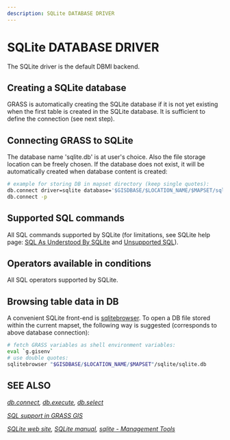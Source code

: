 ```yaml
---
description: SQLite DATABASE DRIVER
---
```


# SQLite DATABASE DRIVER

The SQLite driver is the default DBMI backend.

## Creating a SQLite database

GRASS is automatically creating the SQLite database if it is not yet
existing when the first table is created in the SQLite database. It is
sufficient to define the connection (see next step).

## Connecting GRASS to SQLite

The database name 'sqlite.db' is at user's choice. Also the file storage
location can be freely chosen. If the database does not exist, it will
be automatically created when database content is created:

```sh
# example for storing DB in mapset directory (keep single quotes):
db.connect driver=sqlite database='$GISDBASE/$LOCATION_NAME/$MAPSET/sqlite/sqlite.db'
db.connect -p
```

## Supported SQL commands

All SQL commands supported by SQLite (for limitations, see SQLite help
page: [SQL As Understood By SQLite](https://www.sqlite.org/lang.html)
and [Unsupported SQL](https://www.sqlite.org/omitted.html)).

## Operators available in conditions

All SQL operators supported by SQLite.

## Browsing table data in DB

A convenient SQLite front-end is
[sqlitebrowser](https://sqlitebrowser.org/). To open a DB file stored
within the current mapset, the following way is suggested (corresponds
to above database connection):

```sh
# fetch GRASS variables as shell environment variables:
eval `g.gisenv`
# use double quotes:
sqlitebrowser "$GISDBASE/$LOCATION_NAME/$MAPSET"/sqlite/sqlite.db
```

## SEE ALSO

*[db.connect](db.connect.md), [db.execute](db.execute.md),
[db.select](db.select.md)*  
  
*[SQL support in GRASS GIS](sql.md)*  
  
*[SQLite web site](https://www.sqlite.org), [SQLite
manual](https://www.sqlite.org/quickstart.html), [sqlite - Management
Tools](https://www2.sqlite.org/cvstrac/wiki?p=ManagementTools)*
